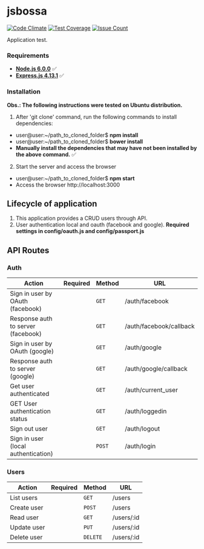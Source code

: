 # jsbossa
[![Code Climate](https://codeclimate.com/github/laerciosb/jsbossa/badges/gpa.svg)](https://codeclimate.com/github/laerciosb/jsbossa)
[![Test Coverage](https://codeclimate.com/github/laerciosb/jsbossa/badges/coverage.svg)](https://codeclimate.com/github/laerciosb/jsbossa/coverage)
[![Issue Count](https://codeclimate.com/github/laerciosb/jsbossa/badges/issue_count.svg)](https://codeclimate.com/github/laerciosb/jsbossa)

Application test.

### Requirements ###

* **[Node.js 6.0.0](http://nodejs.org/en/)** :white_check_mark:
* **[Express.js 4.13.1](http://expressjs.com/pt-br/)** :white_check_mark:

### Installation ###

**Obs.: The following instructions were tested on Ubuntu distribution.**

1. After 'git clone' command, run the following commands to install dependencies:
  - user@user:~/path_to_cloned_folder$ **npm install**
  - user@user:~/path_to_cloned_folder$ **bower install**
  - **Manually install the dependencies that may have not been installed by the above command.** :white_check_mark:

2. Start the server and access the browser
  - user@user:~/path_to_cloned_folder$ **npm start**
  - Access the browser http://localhost:3000

## Lifecycle of application ##

1. This application provides a CRUD users through API.
2. User authentication local and oauth (facebook and google). 
**Required settings in config/oauth.js and config/passport.js**

## API Routes ##

### Auth ###
|   Action                                 | Required          | Method    | URL                                               
| -----------------------------------------|-------------------|-----------|----------------------------------------------------- 
|   Sign in user by OAuth (facebook)       |                   |  `GET`    | /auth/facebook
|   Response auth to server (facebook)     |                   |  `GET`    | /auth/facebook/callback
|   Sign in user by OAuth (google)         |                   |  `GET`    | /auth/google
|   Response auth to server (google)       |                   |  `GET`    | /auth/google/callback
|   Get user authenticated                 |                   |  `GET`    | /auth/current_user
|   GET User authentication status         |                   |  `GET`    | /auth/loggedin
|   Sign out user                          |                   |  `GET`    | /auth/logout
|   Sign in user (local authentication)    |                   |  `POST`   | /auth/login

### Users ###
|   Action                                 | Required          | Method    | URL                                               
| -----------------------------------------|-------------------|-----------|----------------------------------------------------- 
|   List users                             |                   |  `GET`    | /users
|   Create user                            |                   |  `POST`   | /users
|   Read user                              |                   |  `GET`    | /users/:id
|   Update user                            |                   |  `PUT`    | /users/:id
|   Delete user                            |                   |  `DELETE` | /users/:id
